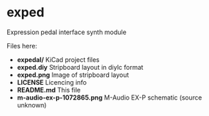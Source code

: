 # exped
Expression pedal interface synth module

Files here:

*  **expedal/**   KiCad project files
*  **exped.diy**  Stripboard layout in diylc format
*  **exped.png**  Image of stripboard layout
*  **LICENSE**    Licencing info
*  **README.md**  This file
*  **m-audio-ex-p-1072865.png**  M-Audio EX-P schematic (source unknown)

